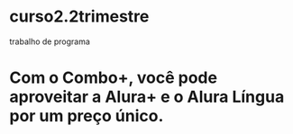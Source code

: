 # curso2.2trimestre
trabalho de programa
<!DOCTYPE html>
<html lang="pt-br">
<head>
    <meta charset="UTF-8">
    <meta http-equiv="X-UA-Compatible" content="IE=edge">
    <meta name="viewport" content="width=device-width, initial-scale=1.0">
    <title>AluraPlus</title>
    <link rel="stylesheet" href="style.css">
</head>
<body>
    <h1>Com o Combo+, você pode aproveitar a Alura+ e o Alura Língua por um preço único.</h1>
</body>
</html>
